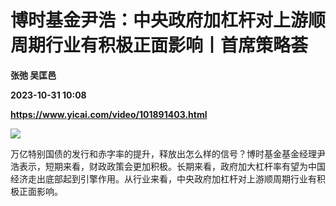 # 博时基金尹浩：中央政府加杠杆对上游顺周期行业有积极正面影响丨首席策略荟
**张弛 吴匡邑**

**2023-10-31 10:08**

**https://www.yicai.com/video/101891403.html**

![](http://imgcdn.yicai.com/vms-new/2023/10/16f521d9-1872-445d-ab40-3411b5ec2bce.jpg) 

万亿特别国债的发行和赤字率的提升，释放出怎么样的信号？博时基金基金经理尹浩表示，短期来看，财政政策会更加积极。长期来看，政府加大杠杆率有望为中国经济走出底部起到引擎作用。从行业来看，中央政府加杠杆对上游顺周期行业有积极正面影响。